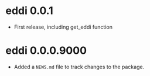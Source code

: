 # eddi 0.0.1

* First release, including get_eddi function

# eddi 0.0.0.9000

* Added a `NEWS.md` file to track changes to the package.
